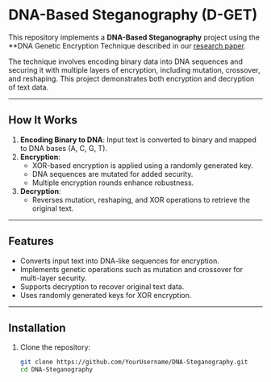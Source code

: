 # DNA-Based Steganography (D-GET)

This repository implements a **DNA-Based Steganography** project using the **DNA Genetic Encryption Technique  described in our [research paper](https://ieeexplore.ieee.org/abstract/document/10370766). 

The technique involves encoding binary data into DNA sequences and securing it with multiple layers of encryption, including mutation, crossover, and reshaping. This project demonstrates both encryption and decryption of text data.

---

## **How It Works**
1. **Encoding Binary to DNA**: Input text is converted to binary and mapped to DNA bases (A, C, G, T).
2. **Encryption**:
   - XOR-based encryption is applied using a randomly generated key.
   - DNA sequences are mutated for added security.
   - Multiple encryption rounds enhance robustness.
3. **Decryption**:
   - Reverses mutation, reshaping, and XOR operations to retrieve the original text.

---

## **Features**
- Converts input text into DNA-like sequences for encryption.
- Implements genetic operations such as mutation and crossover for multi-layer security.
- Supports decryption to recover original text data.
- Uses randomly generated keys for XOR encryption.

---

## **Installation**

1. Clone the repository:
   ```bash
   git clone https://github.com/YourUsername/DNA-Steganography.git
   cd DNA-Steganography
